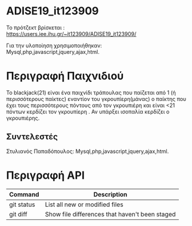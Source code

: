 # ADISE19_it123909
Το πρότζεκτ βρίσκεται :
https://users.iee.ihu.gr/~it123909/ADISE19_it123909/



Για την υλοποίηση χρησιμοποιήθηκαν:
Mysql,php,javascript,jquery,ajax,html.

# Περιγραφή Παιχνιδιού
Το blackjack(21) είναι ένα παιχνίδι τράπουλας που παίζεται από 1 (ή περισσότερους παίκτες) εναντίον του γκρουπίερη(μάνας)
ο παίκτης που έχει τους περισσότερους πόντους από τον γκρουπιέρη και είναι <21 πόντων κερδίζει τον γκρουπίερη . Αν υπάρξει ισοπαλία
κερδίζει ο γκρουπιέρης.


## Συντελεστές
Στυλιανός Παπαδόπουλος: Mysql,php,javascript,jquery,ajax,html.


# Περιγραφή API

| Command | Description |
| --- | --- |
| git status | List all new or modified files |
| git diff | Show file differences that haven't been staged |
